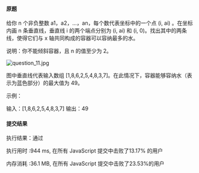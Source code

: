 #### 原题

给你 n 个非负整数 a1，a2，...，an，每个数代表坐标中的一个点 (i, ai) 。在坐标内画 n 条垂直线，垂直线 i 的两个端点分别为 (i, ai) 和 (i, 0)。找出其中的两条线，使得它们与 x 轴共同构成的容器可以容纳最多的水。

说明：你不能倾斜容器，且 n 的值至少为 2。

![question_11.jpg](https://file.qingflow.com/uploads/file/0c9b0ba3-3f01-4e79-bd07-a8bfeb0db260.jpg)

图中垂直线代表输入数组 [1,8,6,2,5,4,8,3,7]。在此情况下，容器能够容纳水（表示为蓝色部分）的最大值为 49。

 
示例：

输入：[1,8,6,2,5,4,8,3,7]
输出：49

#### 提交结果

执行结果：通过

执行用时 :944 ms, 在所有 JavaScript 提交中击败了13.17% 的用户

内存消耗 :36.1 MB, 在所有 JavaScript 提交中击败了23.53%的用户

